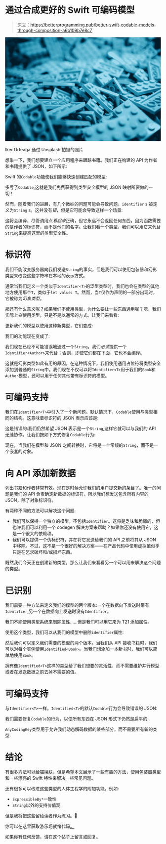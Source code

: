 # 通过合成更好的 Swift 可编码模型

> 原文：<https://betterprogramming.pub/better-swift-codable-models-through-composition-a6b109b7e8c7>

![](img/8e8821dd8dbac830e2cb24998da9fa98.png)

Iker Urteaga 通过 Unsplash 拍摄的照片

想象一下，我们想要建立一个应用程序来跟踪书籍。我们正在构建的 API 为作者和书籍提供了 JSON，如下所示:

Swift 的`Codable`功能使我们能够快速创建匹配的模型:

多亏了`Codable`,这就是我们免费获得到类型安全模型的 JSON 映射所要做的一切！

然而，随着我们的进展，有几个微妙的问题可能会导致问题。`identifier` s 被定义为`String` s。这并没有*错*，但是它可能会导致这样一个场景:

这将会编译，尽管调用点*看起来*正确，但它永远不会返回任何东西，因为函数需要的是作者的标识符，而不是他们的名字。让我们看一个类型，我们可以用它来代替`String`来提高这里的类型安全性。

# 标识符

我们不能改变服务器向我们发送`String`的事实，但是我们可以使用包装器和幻影类型来改变这些字符串在本地的表示方式。

通常当我们定义一个类似于`Identifier<T>`的泛型类型时，我们也会在类型的其他地方使用那个`T`，类似于`let value: T`。然而，当`T`仅作为声明的一部分出现时，它被称为*幻象类型*。

那还有什么意义呢？如果我们不使用类型，为什么要让一些东西通用呢？嗯，我们实际上*在*使用类型，只是不是以通常的方式。让我们来看看:

更新我们的模型以使用这种新类型，它们变成:

我们的功能现在变成了:

我们现在已经不可能错误地通过一个`String`。我们*必须*提供一个`Identifier<Author>`来代替；否则，即使它们都在下面，它也不会编译。

这就是幻影类型如此有用的原因。在这种情况下，我们使用通用占位符将类型安全添加到普通的`String`中。我们现在不仅可以将`Identifier<T>`用于我们的`Book`和`Author`模型，还可以用于任何其他带有标识符的模型。

# 可编码支持

我们在`Identifier<T>`中引入了一个新问题。默认情况下，`Codable`使用与类型相同的结构。这意味着标识符的 JSON 表示应该是:

这是错误的:我们仍然希望 JSON 表示是一个`String`,这样它就可以与我们的 API 无缝协作。让我们按如下方式修复`Codable`行为:

现在，当我们在模型和 JSON 之间转换时，它将是一个常规的`String`，而不是一个嵌套的对象。

# 向 API 添加新数据

列出书籍和作者非常有效。现在是时候允许我们的用户提交新的条目了。唯一的问题是我们的 API 负责确定新数据的标识符，所以我们想发送包含所有内容的 JSON，除了对象标识符。

有两种不同的方法可以解决这个问题:

*   我们可以保持一个独立的模型，不包括`Identifier`。这将是乏味和脆弱的，但也许我们可以利用一个 codegen 解决方案来帮助？如果你还没有使用它，这是一个很大的依赖项。
*   我们可以提供一个伪标识符，并在将它发送给我们的 API 之前将其从 JSON 中移除。不过，这不是一个很好的解决方案——在产品代码中使用虚拟值似乎只是在乞求破坏和/或损坏东西。

既然我们今天正在创建新的类型，那么让我们来看看另一个可以用来解决这个问题的类型。

# 已识别

我们需要一种方法来定义我们的模型的两个版本:一个在数据向下发送时带有`Identifier`,另一个在数据向上发送时没有`Identifier`。

我们不能使用类型系统来删除属性……但是我们可以用它来为 T21 添加属性。

使用这个类型，我们可以从我们的模型中删除`identifier`属性:

然后我们可以定义我们需要的模型的两个版本。当我们从 API 接收书籍时，我们可以对每个实例使用`Identified<Book>`。当我们想添加一本新书时，我们可以简单地使用`Book`。

拥有像`Identified<T>`这样的类型给了我们想要的灵活性，而不需要维护并行模型或者在发送数据之前去掉不需要的值。

# 可编码支持

与`Identifier<T>`一样，`Identified<T>`的默认`Codable`行为会导致错误的 JSON:

我们需要修复`Codable`的行为，以便所有东西在 JSON 形式下仍然是扁平的:

`AnyCodingKey`类型用于允许我们动态解码数据的某些部分，而不需要所有新的类型:

# 结论

有很多方法可以给猫换肤，但是希望本文展示了一些有趣的方法，使用包装器类型和一些漂亮的 Swift 特性来解决一些常见问题。

还有很多可以改进这些类型的人体工程学的附加功能，例如:

*   `ExpressibleBy*`一致性
*   `String`以外的支持价值观

但是我将把这些留给读者作为练习。🤘

你可以在这里获取游乐场就绪代码[。](https://gist.github.com/IanKeen/788e2ce55e5c91257bc639efc5dbb1c1)

如果你有任何反馈，请在这个帖子上留言或回复。